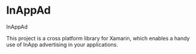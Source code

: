 # InAppAd
InAppAd

This project is a cross platform library for Xamarin, which enables a handy use of InApp advertising in your applications.